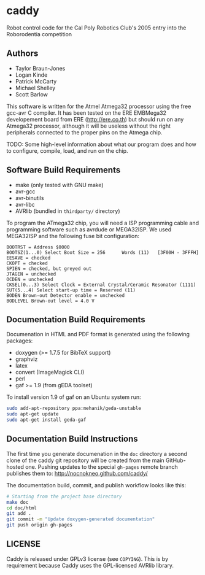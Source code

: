 caddy
=====

Robot control code for the Cal Poly Robotics Club's 2005 entry into the
Roborodentia competition

Authors
-------

* Taylor Braun-Jones
* Logan Kinde
* Patrick McCarty
* Michael Shelley
* Scott Barlow

This software is written for the Atmel Atmega32 processor using the free
gcc-avr C compiler. It has been tested on the ERE EMBMega32 developement board
from ERE (http://ere.co.th) but should run on any Atmega32 processor, although
it will be useless without the right peripherals connected to the proper pins
on the Atmega chip.

TODO: Some high-level information about what our program does and how
to configure, compile, load, and run on the chip.

Software Build Requirements
---------------------------

* make (only tested with GNU make)
* avr-gcc
* avr-binutils
* avr-libc
* AVRlib (bundled in `thirdparty/` directory)

To program the ATmega32 chip, you will need a ISP programming cable and
programming software such as avrdude or MEGA32ISP. We used MEGA32ISP and the
following fuse bit configuration:

    BOOTRST = Address $0000
    BOOTSZ(1...0) Select Boot Size = 256      Words (11)   [3F00H - 3FFFH]
    EESAVE = checked
    CKOPT = checked
    SPIEN = checked, but greyed out
    JTAGEN = unchecked
    OCDEN = unchecked
    CKSEL(0...3) Select Clock = External Crystal/Ceramic Resonator (1111)
    SUT(5...4) Select start-up time = Reserved (11)
    BODEN Brown-out Detector enable = unchecked
    BODLEVEL Brown-out level = 4.0 V

Documentation Build Requirements
--------------------------------

Documenation in HTML and PDF format is generated using the following packages:

* doxygen (>= 1.7.5 for BibTeX support)
* graphviz
* latex
* convert (ImageMagick CLI)
* perl
* gaf >= 1.9 (from gEDA toolset)

To install version 1.9 of gaf on an Ubuntu system run:

```bash
sudo add-apt-repository ppa:mehanik/geda-unstable
sudo apt-get update
sudo apt-get install geda-gaf
```

Documentation Build Instructions
--------------------------------

The first time you generate documenation in the `doc` directory a second clone
of the caddy git repository will be created from the main GitHub-hosted
one. Pushing updates to the special `gh-pages` remote branch publishes them
to: http://nocnokneo.github.com/caddy/

The documentation build, commit, and publish workflow looks like this:

```bash
# Starting from the project base directory
make doc
cd doc/html
git add .
git commit -m "Update doxygen-generated documentation"
git push origin gh-pages
```

LICENSE
-------

Caddy is released under GPLv3 license (see `COPYING`). This is by requirement
because Caddy uses the GPL-licensed AVRlib library.
